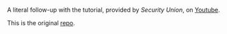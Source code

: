 A literal follow-up with the tutorial, provided by <i>Security Union</i>, on [Youtube](https://youtu.be/ICVQ8yFhjuw).

This is the original [repo](https://github.com/JasterV/actix-web-posts-api).

